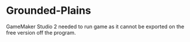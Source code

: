 # Grounded-Plains

GameMaker Studio 2 needed to run game as it cannot be exported on the free version off the program.

